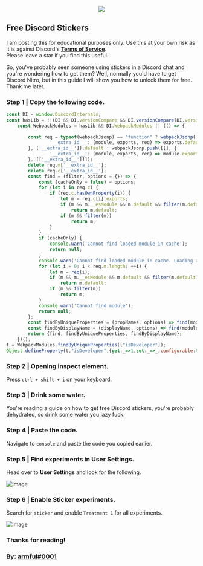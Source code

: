 <p align="center">
    <a href="https://discord.gg/VKJeg6nvSH">
  <img src="https://i.imgur.com/1XJhQBe.png"/>
    </a>
</p>

## Free Discord Stickers

I am posting this for educational purposes only. Use this at your own risk as it is against Discord's **[Terms of Service](https://dis.gd/terms)**.  
Please leave a star if you find this useful.   

So, you've probably seen someone using stickers in a Discord chat and you're wondering how to get them? Well, normally you'd have to get Discord Nitro, but in this guide I will show you how to unlock them for free. Thank me later.

### Step 1 | Copy the following code.

```js
const DI = window.DiscordInternals;
const hasLib = !!(DI && DI.versionCompare && DI.versionCompare(DI.version || "", "1.9") >= 0);
    const WebpackModules = hasLib && DI.WebpackModules || (() => {
 
        const req = typeof(webpackJsonp) == "function" ? webpackJsonp([], {
                '__extra_id__': (module, exports, req) => exports.default = req
        }, ['__extra_id__']).default : webpackJsonp.push([[], {
                '__extra_id__': (module, exports, req) => module.exports = req
        }, [['__extra_id__']]]);
        delete req.m['__extra_id__'];
        delete req.c['__extra_id__'];
        const find = (filter, options = {}) => {
            const {cacheOnly = false} = options;
            for (let i in req.c) {
                if (req.c.hasOwnProperty(i)) {
                    let m = req.c[i].exports;
                    if (m && m.__esModule && m.default && filter(m.default))
                        return m.default;
                    if (m && filter(m))
                        return m;
                }
            }
            if (cacheOnly) {
                console.warn('Cannot find loaded module in cache');
                return null;
            }
            console.warn('Cannot find loaded module in cache. Loading all modules may have unexpected side effects');
            for (let i = 0; i < req.m.length; ++i) {
                let m = req(i);
                if (m && m.__esModule && m.default && filter(m.default))
                    return m.default;
                if (m && filter(m))
                    return m;
            }
            console.warn('Cannot find module');
            return null;
        };
        const findByUniqueProperties = (propNames, options) => find(module => propNames.every(prop => module[prop] !== undefined), options);
        const findByDisplayName = (displayName, options) => find(module => module.displayName === displayName, options);
        return {find, findByUniqueProperties, findByDisplayName};
    })();
t = WebpackModules.findByUniqueProperties(["isDeveloper"]);
Object.defineProperty(t,"isDeveloper",{get:_=>1,set:_=>_,configurable:true});
```

### Step 2 | Opening inspect element.

Press `ctrl + shift + i` on your keyboard.

### Step 3 | Drink some water.

You're reading a guide on how to get free Discord stickers, you're probably dehydrated, so drink some water you lazy fuck.

### Step 4 | Paste the code.

Navigate to `console` and paste the code you copied earlier.

### Step 5 | Find experiments in User Settings.

Head over to **User Settings** and look for the following.

![image](https://user-images.githubusercontent.com/55296171/125339686-d75d3c80-e351-11eb-83d9-5dcc27d5845e.png)

### Step 6 | Enable Sticker experiments.

Search for `sticker` and enable `Treatment 1` for all experiments.

![image](https://user-images.githubusercontent.com/55296171/125340203-797d2480-e352-11eb-85ac-ce6b0c3fbee5.png)

### Thanks for reading!   
### By: [armful#0001](https://github.com/armfxl)
